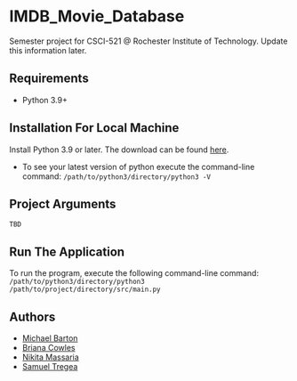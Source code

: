 # IMDB_Movie_Database
Semester project for CSCI-521 @ Rochester Institute of Technology. Update this information later.

## Requirements
<ul>
    <li>Python 3.9+</li>
</ul>

## Installation For Local Machine
Install Python 3.9 or later. The download can be found <a href="https://www.python.org/downloads/" target="_blank">here</a>.
   * To see your latest version of python execute the command-line command: `/path/to/python3/directory/python3 -V`


## Project Arguments
```
TBD
```

## Run The Application
To run the program, execute the following command-line command:
`/path/to/python3/directory/python3 /path/to/project/directory/src/main.py`


## Authors
<ul>
    <li><a href="https://github.com/michaeljohnbarton" target="_blank">Michael Barton</a> </li>
    <li><a href="https://github.com/brianacowles" target="_blank">Briana Cowles</a> </li>
    <li><a href="#" target="_blank">Nikita Massaria</a> </li>
    <li><a href="https://github.com/stregea" target="_blank">Samuel Tregea</a> </li>
</ul>
